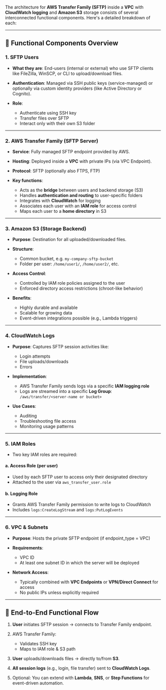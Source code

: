 The architecture for **AWS Transfer Family (SFTP)** inside a **VPC** with **CloudWatch logging** and **Amazon S3** storage consists of several interconnected functional components. Here's a detailed breakdown of each:

---

## 🧩 Functional Components Overview

### 1. **SFTP Users**

* **What they are**: End-users (internal or external) who use SFTP clients like FileZilla, WinSCP, or CLI to upload/download files.
* **Authentication**: Managed via SSH public keys (service-managed) or optionally via custom identity providers (like Active Directory or Cognito).
* **Role**:

  * Authenticate using SSH key
  * Transfer files over SFTP
  * Interact only with their own S3 folder

---

### 2. **AWS Transfer Family (SFTP Server)**

* **Service**: Fully managed SFTP endpoint provided by AWS.
* **Hosting**: Deployed inside a **VPC** with private IPs (via VPC Endpoint).
* **Protocol**: SFTP (optionally also FTPS, FTP)
* **Key functions**:

  * Acts as the **bridge** between users and backend storage (S3)
  * Handles **authentication and routing** to user-specific folders
  * Integrates with **CloudWatch** for logging
  * Associates each user with an **IAM role** for access control
  * Maps each user to a **home directory** in S3

---

### 3. **Amazon S3 (Storage Backend)**

* **Purpose**: Destination for all uploaded/downloaded files.
* **Structure**:

  * Common bucket, e.g. `my-company-sftp-bucket`
  * Folder per user: `/home/user1/`, `/home/user2/`, etc.
* **Access Control**:

  * Controlled by IAM role policies assigned to the user
  * Enforced directory access restrictions (chroot-like behavior)
* **Benefits**:

  * Highly durable and available
  * Scalable for growing data
  * Event-driven integrations possible (e.g., Lambda triggers)

---

### 4. **CloudWatch Logs**

* **Purpose**: Captures SFTP session activities like:

  * Login attempts
  * File uploads/downloads
  * Errors
* **Implementation**:

  * AWS Transfer Family sends logs via a specific **IAM logging role**
  * Logs are streamed into a specific **Log Group**: `/aws/transfer/<server-name or bucket>`
* **Use Cases**:

  * Auditing
  * Troubleshooting file access
  * Monitoring usage patterns

---

### 5. **IAM Roles**

* Two key IAM roles are required:

#### a. **Access Role (per user)**

* Used by each SFTP user to access only their designated directory
* Attached to the user via `aws_transfer_user.role`

#### b. **Logging Role**

* Grants AWS Transfer Family permission to write logs to CloudWatch
* Includes `logs:CreateLogStream` and `logs:PutLogEvents`

---

### 6. **VPC & Subnets**

* **Purpose**: Hosts the private SFTP endpoint (if endpoint\_type = VPC)
* **Requirements**:

  * VPC ID
  * At least one subnet ID in which the server will be deployed
* **Network Access**:

  * Typically combined with **VPC Endpoints** or **VPN/Direct Connect** for access
  * No public IPs unless explicitly required

---

## 🔁 End-to-End Functional Flow

1. **User** initiates SFTP session → connects to Transfer Family endpoint.
2. AWS Transfer Family:

   * Validates SSH key
   * Maps to IAM role & S3 path
3. **User** uploads/downloads files → directly to/from **S3**.
4. **All session logs** (e.g., login, file transfer) sent to **CloudWatch Logs**.
5. Optional: You can extend with **Lambda**, **SNS**, or **Step Functions** for event-driven automation.




